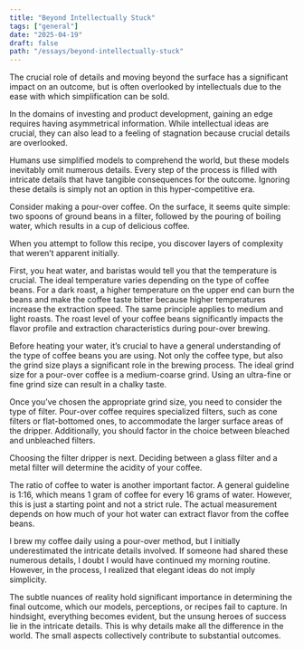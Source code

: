 ```yaml
---
title: "Beyond Intellectually Stuck"
tags: ["general"]
date: "2025-04-19"
draft: false
path: "/essays/beyond-intellectually-stuck"
---
```


The crucial role of details and moving beyond the surface has a significant impact on an outcome, but is often overlooked by intellectuals due to the ease with which simplification can be sold.

In the domains of investing and product development, gaining an edge requires having asymmetrical information. While intellectual ideas are crucial, they can also lead to a feeling of stagnation because crucial details are overlooked.

Humans use simplified models to comprehend the world, but these models inevitably omit numerous details. Every step of the process is filled with intricate details that have tangible consequences for the outcome. Ignoring these details is simply not an option in this hyper-competitive era.

Consider making a pour-over coffee. On the surface, it seems quite simple: two spoons of ground beans in a filter, followed by the pouring of boiling water, which results in a cup of delicious coffee. 

When you attempt to follow this recipe, you discover layers of complexity that weren’t apparent initially.

First, you heat water, and baristas would tell you that the temperature is crucial. The ideal temperature varies depending on the type of coffee beans. For a dark roast, a higher temperature on the upper end can burn the beans and make the coffee taste bitter because higher temperatures increase the extraction speed. The same principle applies to medium and light roasts. The roast level of your coffee beans significantly impacts the flavor profile and extraction characteristics during pour-over brewing.

Before heating your water, it’s crucial to have a general understanding of the type of coffee beans you are using. Not only the coffee type, but also the grind size plays a significant role in the brewing process. The ideal grind size for a pour-over coffee is a medium-coarse grind. Using an ultra-fine or fine grind size can result in a chalky taste.

Once you’ve chosen the appropriate grind size, you need to consider the type of filter. Pour-over coffee requires specialized filters, such as cone filters or flat-bottomed ones, to accommodate the larger surface areas of the dripper. Additionally, you should factor in the choice between bleached and unbleached filters.

Choosing the filter dripper is next. Deciding between a glass filter and a metal filter will determine the acidity of your coffee.

The ratio of coffee to water is another important factor. A general guideline is 1:16, which means 1 gram of coffee for every 16 grams of water. However, this is just a starting point and not a strict rule. The actual measurement depends on how much of your hot water can extract flavor from the coffee beans.

I brew my coffee daily using a pour-over method, but I initially underestimated the intricate details involved. If someone had shared these numerous details, I doubt I would have continued my morning routine. However, in the process, I realized that elegant ideas do not imply simplicity.

The subtle nuances of reality hold significant importance in determining the final outcome, which our models, perceptions, or recipes fail to capture. In hindsight, everything becomes evident, but the unsung heroes of success lie in the intricate details. This is why details make all the difference in the world. The small aspects collectively contribute to substantial outcomes.
